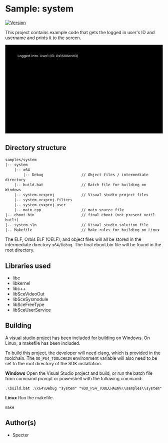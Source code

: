 # Sample: system

[![Version](https://img.shields.io/badge/Version-1.0-brightgreen.svg)](https://github.com/Cryptogenic/OpenOrbis-PS4-Toolchain)

This project contains example code that gets the logged in user's ID and username and prints it to the screen.

![screenshot](screenshot.jpg)



## Directory structure
```
samples/system
|-- system
    |-- x64
        |-- Debug                 // Object files / intermediate directory
    |-- build.bat                 // Batch file for building on Windows
    |-- system.vcxproj            // Visual studio project files
    |-- system.vcxproj.filters
    |-- system.cvxproj.user
    |-- main.cpp                  // main source file
|-- eboot.bin                     // final eboot (not present until built)
|-- system.sln                    // Visual studio solution file
|-- Makefile                      // Make rules for building on Linux
```
The ELF, Orbis ELF (OELF), and object files will all be stored in the intermediate directory `x64/Debug`. The final eboot.bin file will be found in the root directory.



## Libraries used

- libc
- libkernel
- libc++
- libSceVideoOut
- libSceSysmodule
- libSceFreeType
- libSceUserService



## Building

A visual studio project has been included for building on Windows. On Linux, a makefile has been included.

To build this project, the developer will need clang, which is provided in the toolchain. The `OO_PS4_TOOLCHAIN` environment variable will also need to be set to the root directory of the SDK installation.

__Windows__
Open the Visual Studio project and build, or run the batch file from command prompt or powershell with the following command:
```
.\build.bat .\x64\Debug "system" "%OO_PS4_TOOLCHAIN%\\samples\\system"
```

__Linux__
Run the makefile.
```
make
```



## Author(s)

- Specter
